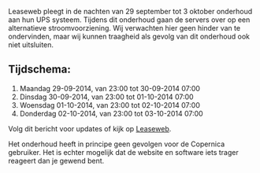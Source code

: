 Leaseweb pleegt in de nachten van 29 september tot 3 oktober onderhoud
aan hun UPS systeem. Tijdens dit onderhoud gaan de servers over op een
alternatieve stroomvoorziening. Wij verwachten hier geen hinder van te
ondervinden, maar wij kunnen traagheid als gevolg van dit onderhoud ook
niet uitsluiten.

Tijdschema:
-----------

1.  Maandag 29-09-2014, van 23:00 tot 30-09-2014 07:00
2.  Dinsdag 30-09-2014, van 23:00 tot 01-10-2014 07:00
3.  Woensdag 01-10-2014, van 23:00 tot 02-10-2014 07:00
4.  Donderdag 02-10-2014, van 23:00 tot 03-10-2014 07:00

Volg dit bericht voor updates of kijk op
[Leaseweb](http://leasewebnoc.com/en/maintenance/scheduled-maintenance-ams-01-data-center).

Het onderhoud heeft in principe geen gevolgen voor de Copernica
gebruiker. Het is echter mogelijk dat de website en software iets trager
reageert dan je gewend bent.
